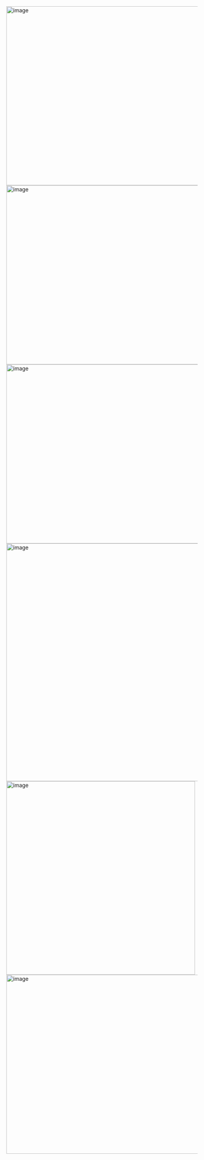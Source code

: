 <img width="704" height="470" alt="image" src="https://github.com/user-attachments/assets/2f9721fc-7e9a-4b03-8cf4-8c3007b9216b" />

<img width="622" height="470" alt="image" src="https://github.com/user-attachments/assets/61946af3-ea23-4f30-8ddc-dbe28065e49f" />

<img width="626" height="470" alt="image" src="https://github.com/user-attachments/assets/af7602c5-016c-49d1-9276-df21d9b086bb" />

<img width="700" height="624" alt="image" src="https://github.com/user-attachments/assets/1cef22ab-4bd8-421b-a1af-014d1341047e" />

<img width="497" height="508" alt="image" src="https://github.com/user-attachments/assets/624d82e2-1ff9-4c15-8f01-b282a1287383" />

<img width="700" height="470" alt="image" src="https://github.com/user-attachments/assets/6a629869-1a2f-4fca-8fb1-5bf07652eb29" />





